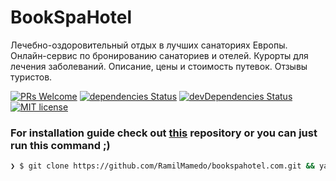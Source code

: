 # BookSpaHotel

Лечебно-оздоровительный отдых в лучших санаториях Европы. Онлайн-сервис по бронированию санаториев и отелей. Курорты для лечения заболеваний. Описание, цены и стоимость путевок. Отзывы туристов.

[![PRs Welcome](https://img.shields.io/badge/PRs-welcome-green.svg)](https://github.com/RamilMamedo/bb8/pulls)
[![dependencies Status](https://david-dm.org/RamilMamedo/bb8/status.svg)](https://david-dm.org/RamilMamedo/bb8)
[![devDependencies Status](https://david-dm.org/RamilMamedo/bb8/dev-status.svg)](https://david-dm.org/RamilMamedo/bb8?type=dev)
[![MIT license](https://img.shields.io/badge/License-MIT-blue.svg)](https://github.com/RamilMamedo/bb8/blob/master/LICENCE)


### For installation guide check out [this](https://github.com/RamilMamedo/bb8/) repository or you can just run this command ;)

```bash
❯ $ git clone https://github.com/RamilMamedo/bookspahotel.com.git && yarn && yarn start
```